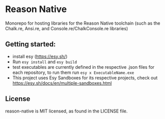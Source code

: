 # Reason Native

Monorepo for hosting libraries for the Reason Native toolchain (such as the Chalk.re, Ansi.re, and Console.re/ChalkConsole.re libraries)

## Getting started:
* install esy (https://esy.sh/)
* Run ```esy install``` and ```esy build```
* test executables are currently defined in the respective .json files for each repository, to run them run ```esy x ExecutableName.exe```
* This project uses Esy Sandboxes for its respective projects, check out https://esy.sh/docs/en/multiple-sandboxes.html

## License
reason-native is MIT licensed, as found in the LICENSE file.
